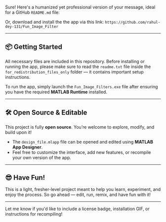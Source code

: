 Sure! Here's a humanized yet professional version of your message, ideal for a GitHub `README.md` file:

Or, download and install the the app via this link: `https://github.com/rahul-dey-131/Fun_Image_Filter`

---

## 📦 Getting Started

All necessary files are included in this repository. Before installing or running the app, please make sure to read the `readme.txt` file inside the `for_redistribution_files_only` folder — it contains important setup instructions.

To run the app, simply launch the `Fun_Image_Filters.exe` file after ensuring you have the required **MATLAB Runtime** installed.

---

## 🛠️ Open Source & Editable

This project is fully **open source**. You’re welcome to explore, modify, and build upon it!

* The `design_file.mlapp` file can be opened and edited using **MATLAB App Designer**.
* Feel free to customize the interface, add new features, or recompile your own version of the app.

---

## 😎 Have Fun!

This is a light, fresher-level project meant to help you learn, experiment, and enjoy the process. So go ahead — edit, run, remix, and have fun with it!

---

Let me know if you'd like to include a license badge, installation GIF, or instructions for recompiling!
